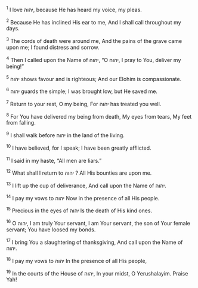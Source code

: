<sup>1</sup> I love יהוה, because He has heard my voice, my pleas.

<sup>2</sup> Because He has inclined His ear to me, And I shall call throughout my days.

<sup>3</sup> The cords of death were around me, And the pains of the grave came upon me; I found distress and sorrow.

<sup>4</sup> Then I called upon the Name of יהוה, “O יהוה, I pray to You, deliver my being!”

<sup>5</sup> יהוה shows favour and is righteous; And our Elohim is compassionate.

<sup>6</sup> יהוה guards the simple; I was brought low, but He saved me.

<sup>7</sup> Return to your rest, O my being, For יהוה has treated you well.

<sup>8</sup> For You have delivered my being from death, My eyes from tears, My feet from falling.

<sup>9</sup> I shall walk before יהוה in the land of the living.

<sup>10</sup> I have believed, for I speak; I have been greatly afflicted.

<sup>11</sup> I said in my haste, “All men are liars.”

<sup>12</sup> What shall I return to יהוה ? All His bounties are upon me.

<sup>13</sup> I lift up the cup of deliverance, And call upon the Name of יהוה.

<sup>14</sup> I pay my vows to יהוה Now in the presence of all His people.

<sup>15</sup> Precious in the eyes of יהוה Is the death of His kind ones.

<sup>16</sup> O יהוה, I am truly Your servant, I am Your servant, the son of Your female servant; You have loosed my bonds.

<sup>17</sup> I bring You a slaughtering of thanksgiving, And call upon the Name of יהוה.

<sup>18</sup> I pay my vows to יהוה In the presence of all His people,

<sup>19</sup> In the courts of the House of יהוה, In your midst, O Yerushalayim. Praise Yah!

